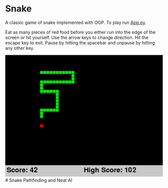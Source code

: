 # Snake
A classic game of snake implemented with OOP. To play run [App.py](./Snake.py).

Eat as many pieces of red food before you either run into the edge of the screen or hit yourself. Use the arrow keys to change direction. Hit the escape key to exit. Pause by hitting the spacebar and unpause by hitting any other key.

![Screenshot](snake_screenshot.png)# Snake Pathfinding and Neat AI
